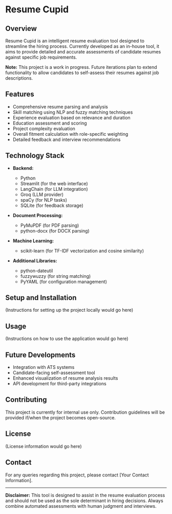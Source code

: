 # Resume Cupid

## Overview

Resume Cupid is an intelligent resume evaluation tool designed to streamline the hiring process. Currently developed as an in-house tool, it aims to provide detailed and accurate assessments of candidate resumes against specific job requirements.

**Note:** This project is a work in progress. Future iterations plan to extend functionality to allow candidates to self-assess their resumes against job descriptions.

## Features

- Comprehensive resume parsing and analysis
- Skill matching using NLP and fuzzy matching techniques
- Experience evaluation based on relevance and duration
- Education assessment and scoring
- Project complexity evaluation
- Overall fitment calculation with role-specific weighting
- Detailed feedback and interview recommendations

## Technology Stack

- **Backend:**
  - Python
  - Streamlit (for the web interface)
  - LangChain (for LLM integration)
  - Groq (LLM provider)
  - spaCy (for NLP tasks)
  - SQLite (for feedback storage)

- **Document Processing:**
  - PyMuPDF (for PDF parsing)
  - python-docx (for DOCX parsing)

- **Machine Learning:**
  - scikit-learn (for TF-IDF vectorization and cosine similarity)

- **Additional Libraries:**
  - python-dateutil
  - fuzzywuzzy (for string matching)
  - PyYAML (for configuration management)

## Setup and Installation

(Instructions for setting up the project locally would go here)

## Usage

(Instructions on how to use the application would go here)

## Future Developments

- Integration with ATS systems
- Candidate-facing self-assessment tool
- Enhanced visualization of resume analysis results
- API development for third-party integrations

## Contributing

This project is currently for internal use only. Contribution guidelines will be provided if/when the project becomes open-source.

## License

(License information would go here)

## Contact

For any queries regarding this project, please contact [Your Contact Information].

---

**Disclaimer:** This tool is designed to assist in the resume evaluation process and should not be used as the sole determinant in hiring decisions. Always combine automated assessments with human judgment and interviews.